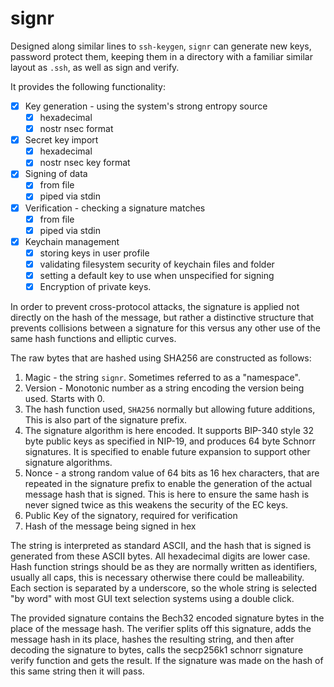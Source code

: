 # signr

Designed along similar lines to `ssh-keygen`, `signr` can generate new keys,
password protect them, keeping them in a directory with a familiar similar
layout as `.ssh`, as well as sign and verify.

It provides the following functionality:

- [x] Key generation - using the system's strong entropy source
    - [x] hexadecimal
    - [x] nostr nsec format
- [x] Secret key import
    - [x] hexadecimal
    - [x] nostr nsec key format
- [x] Signing of data
    - [x] from file
    - [x] piped via stdin
- [x] Verification - checking a signature matches
    - [x] from file
    - [x] piped via stdin
- [x] Keychain management
    - [x] storing keys in user profile
    - [x] validating filesystem security of keychain files and folder
    - [x] setting a default key to use when unspecified for signing
    - [x] Encryption of private keys.

In order to prevent cross-protocol attacks, the signature is applied not
directly on the hash of the message, but rather a distinctive structure that
prevents collisions between a signature for this versus any other use of the
same hash functions and elliptic curves.

The raw bytes that are hashed using SHA256 are constructed as follows:

1. Magic - the string `signr`. Sometimes referred to as a "namespace".
2. Version - Monotonic number as a string encoding the version being used.
   Starts with 0.
3. The hash function used, `SHA256` normally but allowing future additions, This
   is also part of the signature prefix.
4. The signature algorithm is here encoded. It supports BIP-340 style 32 byte
   public keys as specified in NIP-19, and produces 64 byte Schnorr signatures.
   It is specified to enable future expansion to support other signature
   algorithms.
5. Nonce - a strong random value of 64 bits as 16 hex characters, that are
   repeated in the signature prefix to enable the generation of the actual
   message hash that is signed. This is here to ensure the same hash is never
   signed twice as this weakens the security of the EC keys.
6. Public Key of the signatory, required for verification
7. Hash of the message being signed in hex

The string is interpreted as standard ASCII, and the hash that is signed is
generated from these ASCII bytes. All hexadecimal digits are lower case. Hash
function strings should be as they are normally written as identifiers, usually
all caps, this is necessary otherwise there could be malleability. Each section
is separated by a underscore, so the whole string is selected "by word" with
most GUI text selection systems using a double click.

The provided signature contains the Bech32 encoded signature bytes in the place
of the message hash. The verifier splits off this signature, adds the message
hash in its place, hashes the resulting string, and then after decoding the
signature to bytes, calls the secp256k1 schnorr signature verify function and
gets the result. If the signature was made on the hash of this same string then
it will pass.
